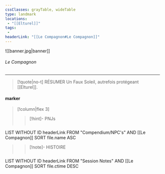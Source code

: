```yaml
---
cssClasses: grayTable, wideTable
type: landmark
locations:
 - "[[Elturel]]"
tags:
 - 
headerLink: "[[Le Compagnon#Le Compagnon]]"
---
```


![[banner.jpg|banner]]
###### Le Compagnon
<span class="sub2"></span>
___

> [!quote|no-t] RÉSUMER
>Un Faux Soleil, autrefois protégeant [[Elturel]].

#### marker
> [!column|flex 3]
> > [!hint]-  PNJs
> >```dataview
LIST WITHOUT ID headerLink
FROM "Compendium/NPC's" AND [[Le Compagnon]]
SORT file.name ASC
> 
>> [!note]- HISTOIRE
>>```dataview
LIST WITHOUT ID headerLink
FROM "Session Notes" AND [[Le Compagnon]]
SORT file.ctime DESC